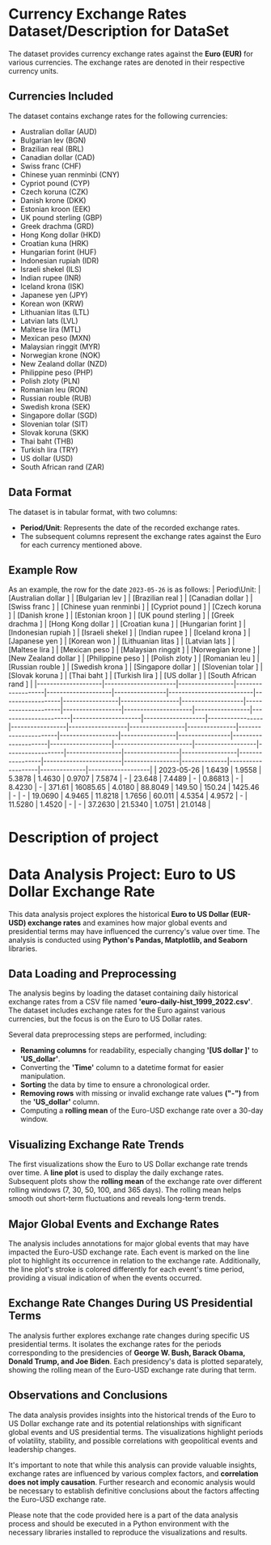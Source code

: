 # Currency Exchange Rates Dataset/Description for DataSet

The dataset provides currency exchange rates against the **Euro (EUR)** for various currencies. The exchange rates are denoted in their respective currency units.

## Currencies Included

The dataset contains exchange rates for the following currencies:

- Australian dollar (AUD)
- Bulgarian lev (BGN)
- Brazilian real (BRL)
- Canadian dollar (CAD)
- Swiss franc (CHF)
- Chinese yuan renminbi (CNY)
- Cypriot pound (CYP)
- Czech koruna (CZK)
- Danish krone (DKK)
- Estonian kroon (EEK)
- UK pound sterling (GBP)
- Greek drachma (GRD)
- Hong Kong dollar (HKD)
- Croatian kuna (HRK)
- Hungarian forint (HUF)
- Indonesian rupiah (IDR)
- Israeli shekel (ILS)
- Indian rupee (INR)
- Iceland krona (ISK)
- Japanese yen (JPY)
- Korean won (KRW)
- Lithuanian litas (LTL)
- Latvian lats (LVL)
- Maltese lira (MTL)
- Mexican peso (MXN)
- Malaysian ringgit (MYR)
- Norwegian krone (NOK)
- New Zealand dollar (NZD)
- Philippine peso (PHP)
- Polish zloty (PLN)
- Romanian leu (RON)
- Russian rouble (RUB)
- Swedish krona (SEK)
- Singapore dollar (SGD)
- Slovenian tolar (SIT)
- Slovak koruna (SKK)
- Thai baht (THB)
- Turkish lira (TRY)
- US dollar (USD)
- South African rand (ZAR)

## Data Format

The dataset is in tabular format, with two columns:

- **Period/Unit**: Represents the date of the recorded exchange rates.
- The subsequent columns represent the exchange rates against the Euro for each currency mentioned above.

## Example Row

As an example, the row for the date `2023-05-26` is as follows:
| Period\Unit:      | [Australian dollar ] | [Bulgarian lev ] | [Brazilian real ] | [Canadian dollar ] | [Swiss franc ] | [Chinese yuan renminbi ] | [Cypriot pound ] | [Czech koruna ] | [Danish krone ] | [Estonian kroon ] | [UK pound sterling ] | [Greek drachma ] | [Hong Kong dollar ] | [Croatian kuna ] | [Hungarian forint ] | [Indonesian rupiah ] | [Israeli shekel ] | [Indian rupee ] | [Iceland krona ] | [Japanese yen ] | [Korean won ] | [Lithuanian litas ] | [Latvian lats ] | [Maltese lira ] | [Mexican peso ] | [Malaysian ringgit ] | [Norwegian krone ] | [New Zealand dollar ] | [Philippine peso ] | [Polish zloty ] | [Romanian leu ] | [Russian rouble ] | [Swedish krona ] | [Singapore dollar ] | [Slovenian tolar ] | [Slovak koruna ] | [Thai baht ] | [Turkish lira ] | [US dollar ] | [South African rand ] |
|--------------------|----------------------|-----------------|-------------------|--------------------|----------------|--------------------------|------------------|-----------------|------------------|-------------------|---------------------|------------------|---------------------|-----------------|----------------------|---------------------|-------------------|-----------------|-----------------|------------------|-----------------|---------------|----------------------|------------------|-----------------|----------------|---------------------|-------------------|------------------------|-------------------|------------------|-----------------|-----------------|-----------------|-----------------|------------------------|-----------------|--------------|-------------------|--------------|-------------------|
| 2023-05-26         | 1.6439               | 1.9558          | 5.3878            | 1.4630             | 0.9707         | 7.5874                   | -              | 23.648          | 7.4489           | -               | 0.86813             | -              | 8.4230               | -             | 371.61               | 16085.65              | 4.0180            | 88.8049          | 149.50         | 150.24          | 1425.46        | -             | -             | 19.0690          | 4.9465         | 11.8218         | 1.7656         | 60.011         | 4.5354           | 4.9572           | -              | 11.5280         | 1.4520       | -               | -               | 37.2630         | 21.5340           | 1.0751           | 21.0148        |




# Description of project

# Data Analysis Project: Euro to US Dollar Exchange Rate

This data analysis project explores the historical **Euro to US Dollar (EUR-USD) exchange rates** and examines how major global events and presidential terms may have influenced the currency's value over time. The analysis is conducted using **Python's Pandas, Matplotlib, and Seaborn** libraries.

## Data Loading and Preprocessing

The analysis begins by loading the dataset containing daily historical exchange rates from a CSV file named **'euro-daily-hist_1999_2022.csv'**. The dataset includes exchange rates for the Euro against various currencies, but the focus is on the Euro to US Dollar rates.

Several data preprocessing steps are performed, including:

- **Renaming columns** for readability, especially changing **'[US dollar ]'** to **'US_dollar'**.
- Converting the **'Time'** column to a datetime format for easier manipulation.
- **Sorting** the data by time to ensure a chronological order.
- **Removing rows** with missing or invalid exchange rate values **("-")** from the **'US_dollar'** column.
- Computing a **rolling mean** of the Euro-USD exchange rate over a 30-day window.

## Visualizing Exchange Rate Trends

The first visualizations show the Euro to US Dollar exchange rate trends over time. A **line plot** is used to display the daily exchange rates. Subsequent plots show the **rolling mean** of the exchange rate over different rolling windows (7, 30, 50, 100, and 365 days). The rolling mean helps smooth out short-term fluctuations and reveals long-term trends.

## Major Global Events and Exchange Rates

The analysis includes annotations for major global events that may have impacted the Euro-USD exchange rate. Each event is marked on the line plot to highlight its occurrence in relation to the exchange rate. Additionally, the line plot's stroke is colored differently for each event's time period, providing a visual indication of when the events occurred.

## Exchange Rate Changes During US Presidential Terms

The analysis further explores exchange rate changes during specific US presidential terms. It isolates the exchange rates for the periods corresponding to the presidencies of **George W. Bush, Barack Obama, Donald Trump, and Joe Biden**. Each presidency's data is plotted separately, showing the rolling mean of the Euro-USD exchange rate during that term.

## Observations and Conclusions

The data analysis provides insights into the historical trends of the Euro to US Dollar exchange rate and its potential relationships with significant global events and US presidential terms. The visualizations highlight periods of volatility, stability, and possible correlations with geopolitical events and leadership changes.

It's important to note that while this analysis can provide valuable insights, exchange rates are influenced by various complex factors, and **correlation does not imply causation**. Further research and economic analysis would be necessary to establish definitive conclusions about the factors affecting the Euro-USD exchange rate.

Please note that the code provided here is a part of the data analysis process and should be executed in a Python environment with the necessary libraries installed to reproduce the visualizations and results.
